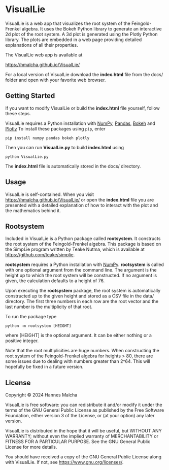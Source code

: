 # VisualLie

VisualLie is a web app that visualizes the root system of the Feingold-Frenkel
algebra. It uses the Bokeh Python library to generate an interactive 2d plot of
the root system. A 3d plot is generated using the Plotly Python library.
The plots are embedded in a web page providing detailed explanations of all 
their properties.

The VisualLie web app is available at

https://hmalcha.github.io/VisualLie/

For a local version of VisualLie download the
**index.html** file from the docs/ folder and open with your favorite web browser.

## Getting Started
If you want to modify VisualLie or build the **index.html** file yourself,
follow these steps. 

VisualLie requires a Python installation with 
[NumPy](https://numpy.org/), 
[Pandas](https://pandas.pydata.org/),
[Bokeh](https://docs.bokeh.org/en/latest/index.html)
and
[Plotly](https://plotly.com/python/)
To install these packages using `pip`, enter

```
pip install numpy pandas bokeh plotly
```

Then you can run **VisualLie.py** to build **index.html** using

```
python VisualLie.py
```

The **index.html** file is automatically stored in the
docs/ directory.

## Usage
VisualLie is self-contained. When you visit
https://hmalcha.github.io/VisualLie/
or open the **index.html** file you are presented with a detailed
explanation of how to interact with the plot and the mathematics behind it.

## Rootsystem
Included in VisualLie is a Python package called **rootsystem**. It constructs
the root system of the Feingold-Frenkel algebra. This package is based on the
SimpLie program written by Teake Nutma, which is available at
https://github.com/teake/simplie.

**rootsystem** requires a Python installation with [NumPy](https://numpy.org/).
**rootsystem** is called with one optional argument from the command line.
The argument is the height up to which the root system will be constructed.
If no argument is given, the calculation defaults to a height of 76.

Upon executing the **rootsystem** package, the root system is automatically
constructed up to the given height and stored as a CSV file in the data/ 
directory. The first three numbers in each row are the root vector and
the last number is the multiplicity of that root.

To run the package type

```
python -m rootsystem [HEIGHT]
```
where [HEIGHT] is the optional argument. It can be either nothing or a 
positive integer.

Note that the root multiplicities are huge numbers. When constructing the
root system of the Feingold-Frenkel algebra for heights > 80, there are
some issues due to dealing with numbers greater than 2^64. This will
hopefully be fixed in a future version.

## License
Copyright © 2024 Hannes Malcha

VisualLie is free software: you can redistribute it and/or modify
it under the terms of the GNU General Public License as published by
the Free Software Foundation, either version 3 of the License, or
(at your option) any later version.

VisualLie is distributed in the hope that it will be useful, 
but WITHOUT ANY WARRANTY; without even the implied warranty of 
MERCHANTABILITY or FITNESS FOR A PARTICULAR PURPOSE. See the 
GNU General Public License for more details.

You should have received a copy of the GNU General Public License
along with VisualLie. If not, see https://www.gnu.org/licenses/.
